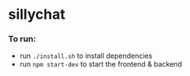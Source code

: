 # sillychat

### To run:

-  run `./install.sh` to install dependencies
-  run `npm start-dev` to start the frontend & backend
